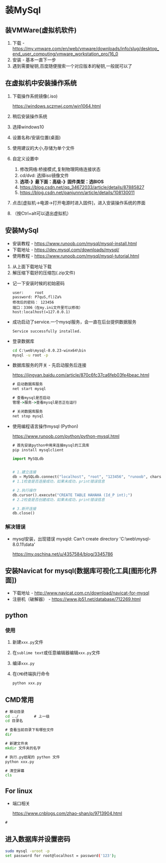 # 装MySql

## 装VMWare(虚拟机软件)

1. 下载 - https://my.vmware.com/en/web/vmware/downloads/info/slug/desktop_end_user_computing/vmware_workstation_pro/16_0
2. 安装 - 基本一直下一步
3. 遇到需要秘钥,百度随便搜索一个对应版本的秘钥,一般就可以了

## 在虚拟机中安装操作系统

1. 下载操作系统镜像(.iso)

   https://windows.sczmwj.com/win1064.html

2. 稍后安装操作系统

3. 选择windows10

4. 设置名称/安装位置(桌面)

5. 使用建议的大小,存储为单个文件

6. 自定义设置中

   1. 修改网络:桥接模式,复制物理网络连接状态
   2. cd/dvd: 选择iso镜像文件
   3. **选项-》最下面：高级-》固件类型：选BIOS**
   4. https://blog.csdn.net/qq_34672033/article/details/87885827
   5. https://blog.csdn.net/panjunnn/article/details/108130011

7. 点击[虚拟机->电源->打开电源时进入固件]，进入安装操作系统的界面

8. （按Ctrl+alt可以退出虚拟机）

## 安装MySql

- 安装教程 - https://www.runoob.com/mysql/mysql-install.html
- 下载地址 - https://dev.mysql.com/downloads/mysql/
- 使用教程 - https://www.runoob.com/mysql/mysql-tutorial.html

1. 从上面下载地址下载
2. 解压缩下载好的压缩包(.zip文件)

- 记一下安装时候的初始密码

  ```
  user:     root
  password: P7quS,fl)Za%
  修改后的密码： 123456
  端口：3306（在my.ini文件里可以修改）
  host:localhost(=127.0.0.1)
  ```

- 成功启动了service.一个mysql服务，会一直在后台提供数据服务

  `Service successfully installed.`

- 登录数据库

  ```cmd
  cd C:\web\mysql-8.0.23-winx64\bin
  mysql -u root -p
  ```

- 数据库服务的开关 - 先启动服务后连接

  https://jingyan.baidu.com/article/870c6fc37ca6feb03fe4beac.html

  ```cmd
  # 启动数据库服务
  net start mysql
  
  # 查看mysql是否启动
  管理->服务->查看mysql是否正在运行
  
  # 关闭数据库服务
  net stop mysql
  ```

- 使用编程语言操作mysql (Python)

  https://www.runoob.com/python/python-mysql.html

  ```cmd
  # 首先安装python中用来连接mysql的工具库
  pip install mysqlclient
  ```

  ```python
  import MySQLdb
  
  
  # 1.建立连接
  db = MySQLdb.connect("localhost", "root", "123456", "runoob", charset='utf8' )
  # 1.1检查是否连接成功，如果未成功，print错误信息
  
  # 2.执行操作
  db.cursor().execute("CREATE TABLE HAHAHA (Id_P int);")
  # 2.2检查是否创建成功，如果未成功，print错误信息
  
  # 3.断开连接
  db.close()
  ```

### 解决错误

- mysql安装，出现错误 mysqld: Can't create directory 'C:\web\mysql-8.0.11\data\'

  https://my.oschina.net/u/4357584/blog/3345786

## 安装Navicat for mysql(数据库可视化工具[图形化界面])

- 下载地址 - http://www.navicat.com.cn/download/navicat-for-mysql
- 注册机（破解器） - https://www.jb51.net/database/712269.html

## python

### 使用

1. 新建`xxx.py`文件

2. 在`sublime text`或任意编辑器编辑`xxx.py`文件

3. 编译`xxx.py`

4. 在`CMD`终端执行命令

   ```cmd
   python xxx.py
   ```

## CMD常用

```cmd
# 移动目录
cd ../       # 上一级
cd 目录名

# 查看当前目录下有哪些文件
dir

# 新建文件夹
mkdir 文件夹的名字

# 执行.py结尾的 python 文件
python xxx.py

# 清空屏幕
cls
```

## For linux

- 端口相关

    https://www.cnblogs.com/zhao-shan/p/9713904.html

```cmd
# 
```

## 进入数据库并设置密码

```bash
sudo mysql -uroot -p
set password for root@localhost = password('123');
```


